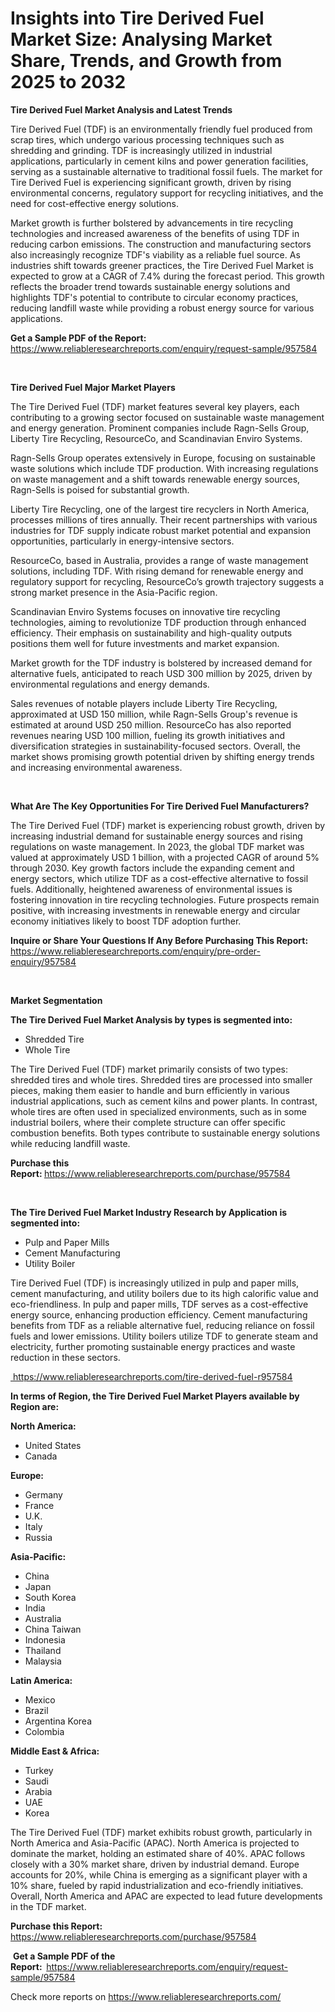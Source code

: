 <p><h1>Insights into Tire Derived Fuel Market Size: Analysing Market Share, Trends, and Growth from 2025 to 2032</h1></p><p><strong>Tire Derived Fuel Market Analysis and Latest Trends</strong></p>
<p><p>Tire Derived Fuel (TDF) is an environmentally friendly fuel produced from scrap tires, which undergo various processing techniques such as shredding and grinding. TDF is increasingly utilized in industrial applications, particularly in cement kilns and power generation facilities, serving as a sustainable alternative to traditional fossil fuels. The market for Tire Derived Fuel is experiencing significant growth, driven by rising environmental concerns, regulatory support for recycling initiatives, and the need for cost-effective energy solutions.</p><p>Market growth is further bolstered by advancements in tire recycling technologies and increased awareness of the benefits of using TDF in reducing carbon emissions. The construction and manufacturing sectors also increasingly recognize TDF's viability as a reliable fuel source. As industries shift towards greener practices, the Tire Derived Fuel Market is expected to grow at a CAGR of 7.4% during the forecast period. This growth reflects the broader trend towards sustainable energy solutions and highlights TDF's potential to contribute to circular economy practices, reducing landfill waste while providing a robust energy source for various applications.</p></p>
<p><strong>Get a Sample PDF of the Report:&nbsp;</strong> <a href="https://www.reliableresearchreports.com/enquiry/request-sample/957584?utm_campaign=2273&utm_medium=2&utm_source=Github&utm_content=ia&utm_term=06032025&utm_id=tire-derived-fuel">https://www.reliableresearchreports.com/enquiry/request-sample/957584</a></p>
<p>&nbsp;</p>
<p><strong>Tire Derived Fuel Major Market Players</strong></p>
<p><p>The Tire Derived Fuel (TDF) market features several key players, each contributing to a growing sector focused on sustainable waste management and energy generation. Prominent companies include Ragn-Sells Group, Liberty Tire Recycling, ResourceCo, and Scandinavian Enviro Systems.</p><p>Ragn-Sells Group operates extensively in Europe, focusing on sustainable waste solutions which include TDF production. With increasing regulations on waste management and a shift towards renewable energy sources, Ragn-Sells is poised for substantial growth.</p><p>Liberty Tire Recycling, one of the largest tire recyclers in North America, processes millions of tires annually. Their recent partnerships with various industries for TDF supply indicate robust market potential and expansion opportunities, particularly in energy-intensive sectors.</p><p>ResourceCo, based in Australia, provides a range of waste management solutions, including TDF. With rising demand for renewable energy and regulatory support for recycling, ResourceCo’s growth trajectory suggests a strong market presence in the Asia-Pacific region.</p><p>Scandinavian Enviro Systems focuses on innovative tire recycling technologies, aiming to revolutionize TDF production through enhanced efficiency. Their emphasis on sustainability and high-quality outputs positions them well for future investments and market expansion.</p><p>Market growth for the TDF industry is bolstered by increased demand for alternative fuels, anticipated to reach USD 300 million by 2025, driven by environmental regulations and energy demands.</p><p>Sales revenues of notable players include Liberty Tire Recycling, approximated at USD 150 million, while Ragn-Sells Group's revenue is estimated at around USD 250 million. ResourceCo has also reported revenues nearing USD 100 million, fueling its growth initiatives and diversification strategies in sustainability-focused sectors. Overall, the market shows promising growth potential driven by shifting energy trends and increasing environmental awareness.</p></p>
<p>&nbsp;</p>
<p><strong>What Are The Key Opportunities For Tire Derived Fuel Manufacturers?</strong></p>
<p><p>The Tire Derived Fuel (TDF) market is experiencing robust growth, driven by increasing industrial demand for sustainable energy sources and rising regulations on waste management. In 2023, the global TDF market was valued at approximately USD 1 billion, with a projected CAGR of around 5% through 2030. Key growth factors include the expanding cement and energy sectors, which utilize TDF as a cost-effective alternative to fossil fuels. Additionally, heightened awareness of environmental issues is fostering innovation in tire recycling technologies. Future prospects remain positive, with increasing investments in renewable energy and circular economy initiatives likely to boost TDF adoption further.</p></p>
<p><strong>Inquire or Share Your Questions If Any Before Purchasing This Report:</strong> <a href="https://www.reliableresearchreports.com/enquiry/pre-order-enquiry/957584?utm_campaign=2273&utm_medium=2&utm_source=Github&utm_content=ia&utm_term=06032025&utm_id=tire-derived-fuel">https://www.reliableresearchreports.com/enquiry/pre-order-enquiry/957584</a></p>
<p>&nbsp;</p>
<p><strong>Market Segmentation</strong></p>
<p><strong>The Tire Derived Fuel Market Analysis by types is segmented into:</strong></p>
<p><ul><li>Shredded Tire</li><li>Whole Tire</li></ul></p>
<p><p>The Tire Derived Fuel (TDF) market primarily consists of two types: shredded tires and whole tires. Shredded tires are processed into smaller pieces, making them easier to handle and burn efficiently in various industrial applications, such as cement kilns and power plants. In contrast, whole tires are often used in specialized environments, such as in some industrial boilers, where their complete structure can offer specific combustion benefits. Both types contribute to sustainable energy solutions while reducing landfill waste.</p></p>
<p><strong>Purchase this Report:&nbsp;</strong><a href="https://www.reliableresearchreports.com/purchase/957584?utm_campaign=2273&utm_medium=2&utm_source=Github&utm_content=ia&utm_term=06032025&utm_id=tire-derived-fuel">https://www.reliableresearchreports.com/purchase/957584</a></p>
<p>&nbsp;</p>
<p><strong>The Tire Derived Fuel Market Industry Research by Application is segmented into:</strong></p>
<p><ul><li>Pulp and Paper Mills</li><li>Cement Manufacturing</li><li>Utility Boiler</li></ul></p>
<p><p>Tire Derived Fuel (TDF) is increasingly utilized in pulp and paper mills, cement manufacturing, and utility boilers due to its high calorific value and eco-friendliness. In pulp and paper mills, TDF serves as a cost-effective energy source, enhancing production efficiency. Cement manufacturing benefits from TDF as a reliable alternative fuel, reducing reliance on fossil fuels and lower emissions. Utility boilers utilize TDF to generate steam and electricity, further promoting sustainable energy practices and waste reduction in these sectors.</p></p>
<p><a href="https://www.reliableresearchreports.com/tire-derived-fuel-r957584?utm_campaign=2273&utm_medium=2&utm_source=Github&utm_content=ia&utm_term=06032025&utm_id=tire-derived-fuel">&nbsp;https://www.reliableresearchreports.com/tire-derived-fuel-r957584</a></p>
<p><strong>In terms of Region, the Tire Derived Fuel Market Players available by Region are:</strong></p>
<p>
    <p> <strong> North America: </strong>
        <ul>
            <li>United States</li>
            <li>Canada</li>
        </ul>
        </p> 
    <p> <strong> Europe: </strong>
        <ul>
            <li>Germany</li>
            <li>France</li>
            <li>U.K.</li>
            <li>Italy</li>
            <li>Russia</li>
        </ul>
        </p> 
    <p> <strong> Asia-Pacific: </strong>
        <ul>
            <li>China</li>
            <li>Japan</li>
            <li>South Korea</li>
            <li>India</li>
            <li>Australia</li>
            <li>China Taiwan</li>
            <li>Indonesia</li>
            <li>Thailand</li>
            <li>Malaysia</li>
        </ul>
        </p> 
    <p> <strong> Latin America: </strong>
        <ul>
            <li>Mexico</li>
            <li>Brazil</li>
            <li>Argentina Korea</li>
            <li>Colombia</li>
        </ul>
        </p> 
    <p> <strong> Middle East & Africa: </strong>
        <ul>
            <li>Turkey</li>
            <li>Saudi</li>
            <li>Arabia</li>
            <li>UAE</li>
            <li>Korea</li>
        </ul>
    </p>
    </p>
<p><p>The Tire Derived Fuel (TDF) market exhibits robust growth, particularly in North America and Asia-Pacific (APAC). North America is projected to dominate the market, holding an estimated share of 40%. APAC follows closely with a 30% market share, driven by industrial demand. Europe accounts for 20%, while China is emerging as a significant player with a 10% share, fueled by rapid industrialization and eco-friendly initiatives. Overall, North America and APAC are expected to lead future developments in the TDF market.</p></p>
<p><strong>Purchase this Report: </strong><a href="https://www.reliableresearchreports.com/purchase/957584?utm_campaign=2273&utm_medium=2&utm_source=Github&utm_content=ia&utm_term=06032025&utm_id=tire-derived-fuel">https://www.reliableresearchreports.com/purchase/957584</a></p>
<p>&nbsp;<strong>Get a Sample PDF of the Report:&nbsp;&nbsp;</strong><a href="https://www.reliableresearchreports.com/enquiry/request-sample/957584?utm_campaign=2273&utm_medium=2&utm_source=Github&utm_content=ia&utm_term=06032025&utm_id=tire-derived-fuel">https://www.reliableresearchreports.com/enquiry/request-sample/957584</a></p>
<p><strong></strong></p>
<p>Check more reports on <a href="https://www.reliableresearchreports.com/?utm_campaign=2273&utm_medium=2&utm_source=Github&utm_content=ia&utm_term=06032025&utm_id=tire-derived-fuel">https://www.reliableresearchreports.com/</a></p>